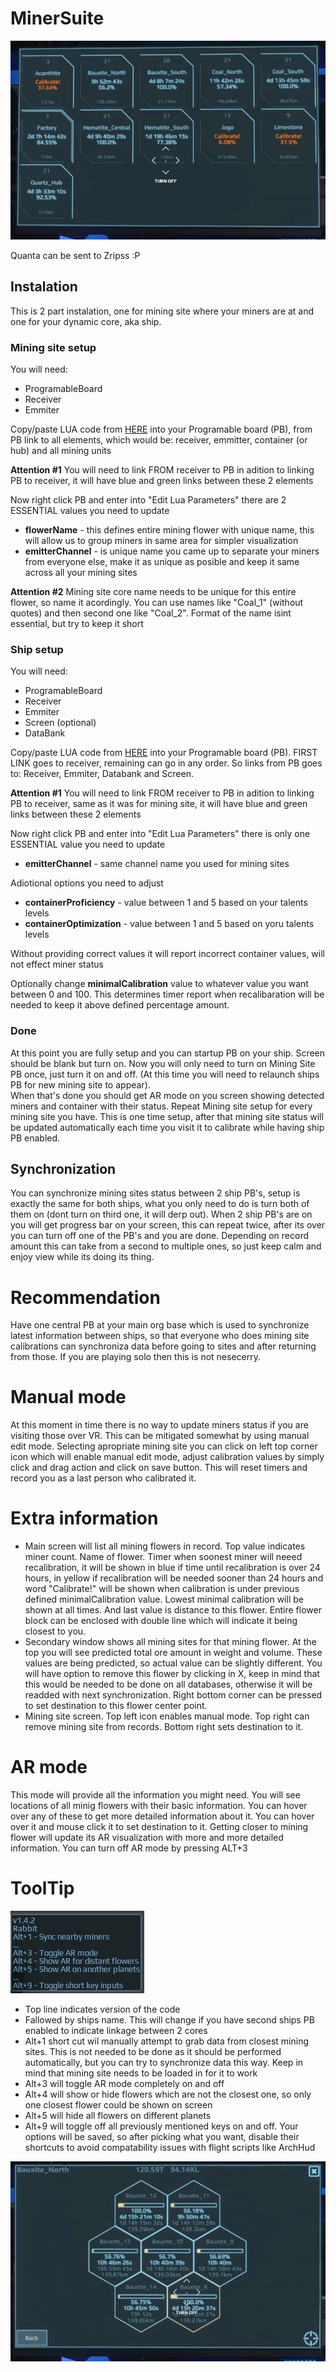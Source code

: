 # MinerSuite

![s](MainScreen.jpg)

Quanta can be sent to Zripss :P

## Instalation

This is 2 part instalation, one for mining site where your miners are at and one for your dynamic core, aka ship.

### Mining site setup
 You will need:
   * ProgramableBoard
   * Receiver
   * Emmiter

Copy/paste LUA code from [HERE](https://raw.githubusercontent.com/GcGoat/MinerSuite/main/MiningSiteLUA) into your Programable board (PB), from PB link to all elements, which would be: receiver, emmitter, container (or hub) and all mining units  

**Attention #1** You will need to link FROM receiver to PB in adition to linking PB to receiver, it will have blue and green links between these 2 elements 

Now right click PB and enter into "Edit Lua Parameters" there are 2 ESSENTIAL values you need to update
 * **flowerName** - this defines entire mining flower with unique name, this will allow us to group miners in same area for simpler visualization
 * **emitterChannel** - is unique name you came up to separate your miners from everyone else, make it as unique as posible and keep it same across all your mining sites  

**Attention #2** Mining site core name needs to be unique for this entire flower, so name it acordingly. You can use names like "Coal_1" (without quotes) and then second one like "Coal_2". Format of the name isint essential, but try to keep it short

### Ship setup
 You will need:
   * ProgramableBoard
   * Receiver
   * Emmiter
   * Screen (optional)
   * DataBank

Copy/paste LUA code from [HERE](https://raw.githubusercontent.com/GcGoat/MinerSuite/main/ShipsPBLUA) into your Programable board (PB). FIRST LINK goes to receiver, remaining can go in any order. So links from PB goes to: Receiver, Emmiter, Databank and Screen.
  
**Attention #1** You will need to link FROM receiver to PB in adition to linking PB to receiver, same as it was for mining site, it will have blue and green links between these 2 elements 
  
Now right click PB and enter into "Edit Lua Parameters" there is only one ESSENTIAL value you need to update
 * **emitterChannel** - same channel name you used for mining sites
   
Adiotional options you need to adjust
* **containerProficiency** - value between 1 and 5 based on your talents levels
* **containerOptimization** - value between 1 and 5 based on yoru talents levels
  
Without providing correct values it will report incorrect container values, will not effect miner status
  
Optionally change **minimalCalibration** value to whatever value you want between 0 and 100. This determines timer report when recalibaration will be needed to keep it above defined percentage amount. 

### Done
At this point you are fully setup and you can startup PB on your ship. Screen should be blank but turn on. Now you will only need to turn on Mining Site PB once, just turn it on and off. (At this time you will need to relaunch ships PB for new mining site to appear).  
When that's done you should get AR mode on you screen showing detected miners and container with their status. Repeat Mining site setup for every mining site you have. This is one time setup, after that mining site status will be updated automatically each time you visit it to calibrate while having ship PB enabled. 
 

## Synchronization
  
You can synchronize mining sites status between 2 ship PB's, setup is exactly the same for both ships, what you only need to do is turn both of them on (dont turn on third one, it will derp out). When 2 ship PB's are on you will get progress bar on your screen, this can repeat twice, after its over you can turn off one of the PB's and you are done. Depending on record amount this can take from a second to multiple ones, so just keep calm and enjoy view while its doing its thing.  

# Recommendation 
Have one central PB at your main org base which is used to synchronize latest information between ships, so that everyone who does mining site calibrations can synchroniza data before going to sites and after returning from those. If you are playing solo then this is not nesecerry. 

# Manual mode
At this moment in time there is no way to update miners status if you are visiting those over VR. This can be mitigated somewhat by using manual edit mode. Selecting apropriate mining site you can click on left top corner icon which will enable manual edit mode, adjust calibration values by simply click and drag action and click on save button. This will reset timers and record you as a last person who calibrated it. 

# Extra information
 * Main screen will list all mining flowers in record. Top value indicates miner count. Name of flower. Timer when soonest miner will neeed recalibration, it will be shown in blue if time until recalibration is over 24 hours, in yellow if recalibration will be needed sooner than 24 hours and word "Calibrate!" will be shown when calibration is under previous defined minimalCalibration value. Lowest minimal calibration will be shown at all times. And last value is distance to this flower. Entire flower block can be enclosed with double line which will indicate it being closest to you.
 * Secondary window shows all mining sites for that mining flower. At the top you will see predicted total ore amount in weight and volume. These values are being predicted, so actual value can be slightly different. You will have option to remove this flower by clicking in X, keep in mind that this would be needed to be done on all databases, otherwise it will be readded with next synchronization. Right bottom corner can be pressed to set destination to this flower center point.
 * Mining site screen. Top left icon enables manual mode. Top right can remove mining site from records. Bottom right sets destination to it.


# AR mode
This mode will provide all the information you might need. You will see locations of all minig flowers with their basic information. You can hover over any of these to get more detailed information about it. You can hover over it and mouse click it to set destination to it. Getting closer to mining flower will update its AR visualization with more and more detailed information. You can turn off AR mode by pressing ALT+3

# ToolTip
![](tooltip.jpg)
* Top line indicates version of the code
* Fallowed by ships name. This will change if you have second ships PB enabled to indicate linkage between 2 cores
* Alt+1 short cut wil manually attempt to grab data from closest mining sites. This is not needed to be done as it should be performed automatically, but you can try to synchronize data this way. Keep in mind that mining site needs to be loaded in for it to work
* Alt+3 will toggle AR mode completely on and off
* Alt+4 will show or hide flowers which are not the closest one, so only one closest flower could be shown on screen
* Alt+5 will hide all flowers on different planets
* Alt+9 will toggle off all previously mentioned keys on and off. Your options will be saved, so after picking what you want, disable their shortcuts to avoid compatability issues with flight scripts like ArchHud


![](SubScreen.jpg)
